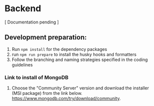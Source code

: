 # Backend

[ Documentation pending ]

## Development preparation:
1. Run ```npm install``` for the dependency packages
2. run ```npm run prepare``` to install the husky hooks and formatters
3. Follow the branching and naming strategies specified in the coding guidelines 

### Link to install of MongoDB
1. Choose the "Community Server" version and download the installer (MSI package) from the link below.
https://www.mongodb.com/try/download/community.
